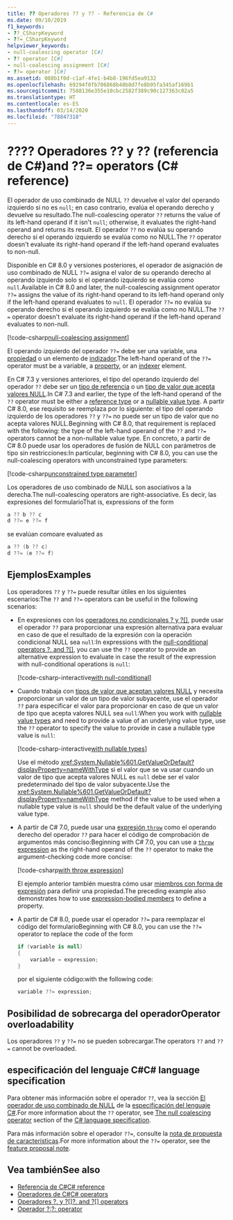 ```yaml
---
title: ?? Operadores ?? y ?? - Referencia de C#
ms.date: 09/10/2019
f1_keywords:
- ??_CSharpKeyword
- ??=_CSharpKeyword
helpviewer_keywords:
- null-coalescing operator [C#]
- ?? operator [C#]
- null-coalescing assignment [C#]
- ??= operator [C#]
ms.assetid: 088b1f0d-c1af-4fe1-b4b8-196fd5ea9132
ms.openlocfilehash: 69294f0fb706868b48b8d7fe8b95fa345af169b1
ms.sourcegitcommit: 7588136e355e10cbc2582f389c90c127363c02a5
ms.translationtype: HT
ms.contentlocale: es-ES
ms.lasthandoff: 03/14/2020
ms.locfileid: "78847318"
---
```

# <a name="-and--operators-c-reference"></a><span data-ttu-id="2cd0b-103">??</span><span class="sxs-lookup"><span data-stu-id="2cd0b-103">??</span></span> <span data-ttu-id="2cd0b-104">Operadores ?? y ?? (referencia de C#)</span><span class="sxs-lookup"><span data-stu-id="2cd0b-104">and ??= operators (C# reference)</span></span>

<span data-ttu-id="2cd0b-105">El operador de uso combinado de NULL `??` devuelve el valor del operando izquierdo si no es `null`; en caso contrario, evalúa el operando derecho y devuelve su resultado.</span><span class="sxs-lookup"><span data-stu-id="2cd0b-105">The null-coalescing operator `??` returns the value of its left-hand operand if it isn't `null`; otherwise, it evaluates the right-hand operand and returns its result.</span></span> <span data-ttu-id="2cd0b-106">El operador `??` no evalúa su operando derecho si el operando izquierdo se evalúa como no NULL.</span><span class="sxs-lookup"><span data-stu-id="2cd0b-106">The `??` operator doesn't evaluate its right-hand operand if the left-hand operand evaluates to non-null.</span></span>

<span data-ttu-id="2cd0b-107">Disponible en C# 8.0 y versiones posteriores, el operador de asignación de uso combinado de NULL `??=` asigna el valor de su operando derecho al operando izquierdo solo si el operando izquierdo se evalúa como `null`.</span><span class="sxs-lookup"><span data-stu-id="2cd0b-107">Available in C# 8.0 and later, the null-coalescing assignment operator `??=` assigns the value of its right-hand operand to its left-hand operand only if the left-hand operand evaluates to `null`.</span></span> <span data-ttu-id="2cd0b-108">El operador `??=` no evalúa su operando derecho si el operando izquierdo se evalúa como no NULL.</span><span class="sxs-lookup"><span data-stu-id="2cd0b-108">The `??=` operator doesn't evaluate its right-hand operand if the left-hand operand evaluates to non-null.</span></span>

[!code-csharp[null-coalescing assignment](snippets/NullCoalescingOperator.cs#Assignment)]

<span data-ttu-id="2cd0b-109">El operando izquierdo del operador `??=` debe ser una variable, una [propiedad](../../programming-guide/classes-and-structs/properties.md) o un elemento de [indizador](../../programming-guide/indexers/index.md).</span><span class="sxs-lookup"><span data-stu-id="2cd0b-109">The left-hand operand of the `??=` operator must be a variable, a [property](../../programming-guide/classes-and-structs/properties.md), or an [indexer](../../programming-guide/indexers/index.md) element.</span></span>

<span data-ttu-id="2cd0b-110">En C# 7.3 y versiones anteriores, el tipo del operando izquierdo del operador `??` debe ser un [tipo de referencia](../keywords/reference-types.md) o un [tipo de valor que acepta valores NULL](../builtin-types/nullable-value-types.md).</span><span class="sxs-lookup"><span data-stu-id="2cd0b-110">In C# 7.3 and earlier, the type of the left-hand operand of the `??` operator must be either a [reference type](../keywords/reference-types.md) or a [nullable value type](../builtin-types/nullable-value-types.md).</span></span> <span data-ttu-id="2cd0b-111">A partir C# 8.0, ese requisito se reemplaza por lo siguiente: el tipo del operando izquierdo de los operadores `??` y `??=` no puede ser un tipo de valor que no acepta valores NULL.</span><span class="sxs-lookup"><span data-stu-id="2cd0b-111">Beginning with C# 8.0, that requirement is replaced with the following: the type of the left-hand operand of the `??` and `??=` operators cannot be a non-nullable value type.</span></span> <span data-ttu-id="2cd0b-112">En concreto, a partir de C# 8.0 puede usar los operadores de fusión de NULL con parámetros de tipo sin restricciones:</span><span class="sxs-lookup"><span data-stu-id="2cd0b-112">In particular, beginning with C# 8.0, you can use the null-coalescing operators with unconstrained type parameters:</span></span>

[!code-csharp[unconstrained type parameter](snippets/NullCoalescingOperator.cs#UnconstrainedType)]

<span data-ttu-id="2cd0b-113">Los operadores de uso combinado de NULL son asociativos a la derecha.</span><span class="sxs-lookup"><span data-stu-id="2cd0b-113">The null-coalescing operators are right-associative.</span></span> <span data-ttu-id="2cd0b-114">Es decir, las expresiones del formulario</span><span class="sxs-lookup"><span data-stu-id="2cd0b-114">That is, expressions of the form</span></span>

```csharp
a ?? b ?? c
d ??= e ??= f
```

<span data-ttu-id="2cd0b-115">se evalúan como</span><span class="sxs-lookup"><span data-stu-id="2cd0b-115">are evaluated as</span></span>

```csharp
a ?? (b ?? c)
d ??= (e ??= f)
```

## <a name="examples"></a><span data-ttu-id="2cd0b-116">Ejemplos</span><span class="sxs-lookup"><span data-stu-id="2cd0b-116">Examples</span></span>

<span data-ttu-id="2cd0b-117">Los operadores `??` y `??=` puede resultar útiles en los siguientes escenarios:</span><span class="sxs-lookup"><span data-stu-id="2cd0b-117">The `??` and `??=` operators can be useful in the following scenarios:</span></span>

- <span data-ttu-id="2cd0b-118">En expresiones con los [operadores no condicionales ? y ?[]](member-access-operators.md#null-conditional-operators--and-), puede usar el operador `??` para proporcionar una expresión alternativa para evaluar en caso de que el resultado de la expresión con la operación condicional NULL sea `null`:</span><span class="sxs-lookup"><span data-stu-id="2cd0b-118">In expressions with the [null-conditional operators ?. and ?[]](member-access-operators.md#null-conditional-operators--and-), you can use the `??` operator to provide an alternative expression to evaluate in case the result of the expression with null-conditional operations is `null`:</span></span>

  [!code-csharp-interactive[with null-conditional](snippets/NullCoalescingOperator.cs#WithNullConditional)]

- <span data-ttu-id="2cd0b-119">Cuando trabaja con [tipos de valor que aceptan valores NULL](../builtin-types/nullable-value-types.md) y necesita proporcionar un valor de un tipo de valor subyacente, use el operador `??` para especificar el valor para proporcionar en caso de que un valor de tipo que acepta valores NULL sea `null`:</span><span class="sxs-lookup"><span data-stu-id="2cd0b-119">When you work with [nullable value types](../builtin-types/nullable-value-types.md) and need to provide a value of an underlying value type, use the `??` operator to specify the value to provide in case a nullable type value is `null`:</span></span>

  [!code-csharp-interactive[with nullable types](snippets/NullCoalescingOperator.cs#WithNullableTypes)]

  <span data-ttu-id="2cd0b-120">Use el método <xref:System.Nullable%601.GetValueOrDefault?displayProperty=nameWithType> si el valor que se va usar cuando un valor de tipo que acepta valores NULL es `null` debe ser el valor predeterminado del tipo de valor subyacente.</span><span class="sxs-lookup"><span data-stu-id="2cd0b-120">Use the <xref:System.Nullable%601.GetValueOrDefault?displayProperty=nameWithType> method if the value to be used when a nullable type value is `null` should be the default value of the underlying value type.</span></span>

- <span data-ttu-id="2cd0b-121">A partir de C# 7.0, puede usar una [expresión `throw`](../keywords/throw.md#the-throw-expression) como el operando derecho del operador `??` para hacer el código de comprobación de argumentos más conciso:</span><span class="sxs-lookup"><span data-stu-id="2cd0b-121">Beginning with C# 7.0, you can use a [`throw` expression](../keywords/throw.md#the-throw-expression) as the right-hand operand of the `??` operator to make the argument-checking code more concise:</span></span>

  [!code-csharp[with throw expression](snippets/NullCoalescingOperator.cs#WithThrowExpression)]

  <span data-ttu-id="2cd0b-122">El ejemplo anterior también muestra cómo usar [miembros con forma de expresión](../../programming-guide/statements-expressions-operators/expression-bodied-members.md) para definir una propiedad.</span><span class="sxs-lookup"><span data-stu-id="2cd0b-122">The preceding example also demonstrates how to use [expression-bodied members](../../programming-guide/statements-expressions-operators/expression-bodied-members.md) to define a property.</span></span>

- <span data-ttu-id="2cd0b-123">A partir de C# 8.0, puede usar el operador `??=` para reemplazar el código del formulario</span><span class="sxs-lookup"><span data-stu-id="2cd0b-123">Beginning with C# 8.0, you can use the `??=` operator to replace the code of the form</span></span>

  ```csharp
  if (variable is null)
  {
      variable = expression;
  }
  ```

  <span data-ttu-id="2cd0b-124">por el siguiente código:</span><span class="sxs-lookup"><span data-stu-id="2cd0b-124">with the following code:</span></span>

  ```csharp
  variable ??= expression;
  ```

## <a name="operator-overloadability"></a><span data-ttu-id="2cd0b-125">Posibilidad de sobrecarga del operador</span><span class="sxs-lookup"><span data-stu-id="2cd0b-125">Operator overloadability</span></span>

<span data-ttu-id="2cd0b-126">Los operadores `??` y `??=` no se pueden sobrecargar.</span><span class="sxs-lookup"><span data-stu-id="2cd0b-126">The operators `??` and `??=` cannot be overloaded.</span></span>

## <a name="c-language-specification"></a><span data-ttu-id="2cd0b-127">especificación del lenguaje C#</span><span class="sxs-lookup"><span data-stu-id="2cd0b-127">C# language specification</span></span>

<span data-ttu-id="2cd0b-128">Para obtener más información sobre el operador `??`, vea la sección [El operador de uso combinado de NULL](~/_csharplang/spec/expressions.md#the-null-coalescing-operator) de la [especificación del lenguaje C#](~/_csharplang/spec/introduction.md).</span><span class="sxs-lookup"><span data-stu-id="2cd0b-128">For more information about the `??` operator, see [The null coalescing operator](~/_csharplang/spec/expressions.md#the-null-coalescing-operator) section of the [C# language specification](~/_csharplang/spec/introduction.md).</span></span>

<span data-ttu-id="2cd0b-129">Para más información sobre el operador `??=`, consulte la [nota de propuesta de características](~/_csharplang/proposals/csharp-8.0/null-coalescing-assignment.md).</span><span class="sxs-lookup"><span data-stu-id="2cd0b-129">For more information about the `??=` operator, see the [feature proposal note](~/_csharplang/proposals/csharp-8.0/null-coalescing-assignment.md).</span></span>

## <a name="see-also"></a><span data-ttu-id="2cd0b-130">Vea también</span><span class="sxs-lookup"><span data-stu-id="2cd0b-130">See also</span></span>

- [<span data-ttu-id="2cd0b-131">Referencia de C#</span><span class="sxs-lookup"><span data-stu-id="2cd0b-131">C# reference</span></span>](../index.md)
- [<span data-ttu-id="2cd0b-132">Operadores de C#</span><span class="sxs-lookup"><span data-stu-id="2cd0b-132">C# operators</span></span>](index.md)
- <span data-ttu-id="2cd0b-133">[Operadores ?. y ?[]](member-access-operators.md#null-conditional-operators--and-)</span><span class="sxs-lookup"><span data-stu-id="2cd0b-133">[?. and ?[] operators](member-access-operators.md#null-conditional-operators--and-)</span></span>
- [<span data-ttu-id="2cd0b-134">Operador ?:</span><span class="sxs-lookup"><span data-stu-id="2cd0b-134">?: operator</span></span>](conditional-operator.md)

